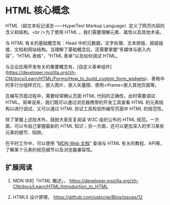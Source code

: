 # HTML 核心概念

HTML（超文本标记语言——HyperText Markup Language）定义了网页内容的含义和结构。&lt;br /&gt;为了使用 HTML ，我们需要理解元素、属性以及其他术语。

与 HTML 有关的基础概念有：Head 中的元数据，文字处理、文本排版、超级链接、文档和网站结构。当理解了基础概念后，还需要掌握“多媒体与嵌入内容”，“HTML 表格”，“HTML 表单”以及如何调试 HTML。

与企业应用开发有关的重要概念有，[自定义表单组件\](https://developer.mozilla.org/zh-CN/docs/Learn/HTML/Forms/How_to_build_custom_form_widgets)、表格中的多行分组样式化、嵌入图片、嵌入矢量图、使用&lt;iframe&gt;嵌入其他页面等。

在编写页面过程中，需要经常确认页面 HTML 代码的正确性，此时需要调试 HTML。简单说来，我们既可以通过浏览器携带的开发工具查看 HTML 的元素结构以进行调试，又可以通过 HTML 验证工具校验所编写页面中 HTML 的规范性。

除了掌握上述技术外，鼓励大家反复阅读 W3C 组织公布的 HTML 规范。一方面，可以令自己掌握最新的 HTML 知识；另一方面，还可以更加深入的学习某些元素的细节、陷阱。

在平时工作中，可以使用 “[MDN Web 文档](https://developer.mozilla.org/zh-CN/)” 查询与 HTML 有关的教程、API等，了解某个元素的规范细节以及浏览器兼容性。

## 扩展阅读

1. MDN 中的「HTML 概述」，
https://developer.mozilla.org/zh-CN/docs/Learn/HTML/Introduction_to_HTML

2. HTML5 设计原理，
https://github.com/ustccjw/Blog/issues/12

